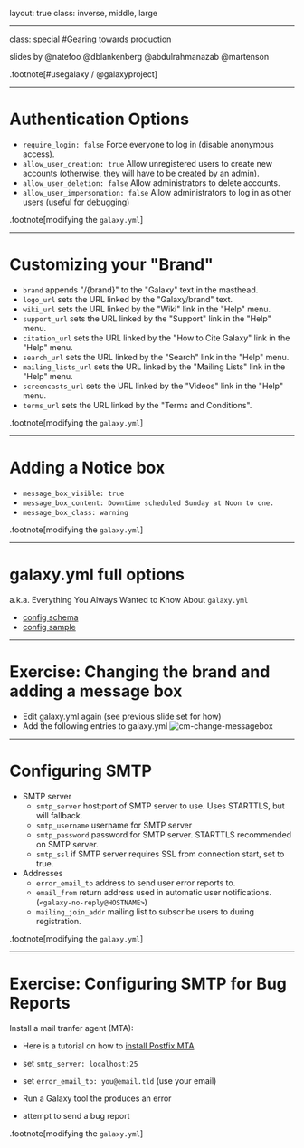 layout: true
class: inverse, middle, large

---
class: special
#Gearing towards production

slides by @natefoo @dblankenberg @abdulrahmanazab @martenson

.footnote[\#usegalaxy / @galaxyproject]

---
# Authentication Options

* `require_login: false` Force everyone to log in (disable anonymous access).
* `allow_user_creation: true` Allow unregistered users to create new accounts (otherwise, they will have to be created by an admin).
* `allow_user_deletion: false` Allow administrators to delete accounts.
* `allow_user_impersonation: false` Allow administrators to log in as other users (useful for debugging)

.footnote[modifying the `galaxy.yml`]

---
# Customizing your "Brand"

* `brand` appends "/{brand}" to the "Galaxy" text in the masthead.
* `logo_url` sets the URL linked by the "Galaxy/brand" text.
* `wiki_url` sets the URL linked by the "Wiki" link in the "Help" menu.
* `support_url` sets the URL linked by the "Support" link in the "Help" menu.
* `citation_url` sets the URL linked by the "How to Cite Galaxy" link in the "Help" menu.
* `search_url` sets the URL linked by the "Search" link in the "Help" menu.
* `mailing_lists_url` sets the URL linked by the "Mailing Lists" link in the "Help" menu.
* `screencasts_url` sets the URL linked by the "Videos" link in the "Help" menu.
* `terms_url` sets the URL linked by the "Terms and Conditions".

.footnote[modifying the `galaxy.yml`]

---
# Adding a Notice box


* `message_box_visible: true`
* `message_box_content: Downtime scheduled Sunday at Noon to one.`
* `message_box_class: warning`

.footnote[modifying the `galaxy.yml`]

---
# galaxy.yml full options

a.k.a. Everything You Always Wanted to Know About `galaxy.yml`
* [config schema](https://github.com/galaxyproject/galaxy/blob/dev/lib/galaxy/webapps/galaxy/config_schema.ym)
* [config sample](https://raw.githubusercontent.com/galaxyproject/galaxy/dev/config/galaxy.yml.sample)

---
# Exercise: Changing the brand and adding a message box

* Edit galaxy.yml again (see previous slide set for how)
* Add the following entries to galaxy.yml
  ![cm-change-messagebox](images/cm-change-messagebox.png)

---
# Configuring SMTP

* SMTP server
  * `smtp_server` host:port of SMTP server to use. Uses STARTTLS, but will fallback.
  * `smtp_username` username for SMTP server
  * `smtp_password` password for SMTP server. STARTTLS recommended on SMTP server.
  * `smtp_ssl` if SMTP server requires SSL from connection start, set to true.
* Addresses
  * `error_email_to` address to send user error reports to.
  * `email_from` return address used in automatic user notifications. (`<galaxy-no-reply@HOSTNAME>`)
  * `mailing_join_addr` mailing list to subscribe users to during registration.

.footnote[modifying the `galaxy.yml`]

---
# Exercise: Configuring SMTP for Bug Reports

Install a mail tranfer agent (MTA):
* Here is a tutorial on how to [install Postfix MTA](https://www.digitalocean.com/community/tutorials/how-to-install-and-configure-postfix-as-a-send-only-smtp-server-on-ubuntu-14-04)

* set `smtp_server: localhost:25`
* set `error_email_to: you@email.tld` (use your email)
* Run a Galaxy tool the produces an error
* attempt to send a bug report

.footnote[modifying the `galaxy.yml`]
